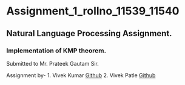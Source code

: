 # Assignment_1_rollno_11539_11540
## Natural Language Processing Assignment.
### Implementation of KMP theorem. 


Submitted to Mr. Prateek Gautam Sir.

Assignment by-
	1. Vivek Kumar [Github](https://github.com/kumarvivek9097)
	2. Vivek Patle [Github](https://github.com/vivekpatle)
